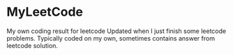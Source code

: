 # MyLeetCode
My own coding result for leetcode
Updated when I just finish some leetcode problems.
Typically coded on my own, sometimes contains answer from leetcode solution.
